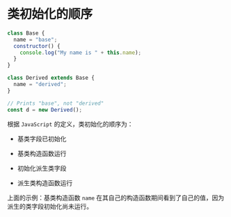 # 类初始化的顺序

```js
class Base {
  name = "base";
  constructor() {
    console.log("My name is " + this.name);
  }
}

class Derived extends Base {
  name = "derived";
}

// Prints "base", not "derived"
const d = new Derived();
```

根据 `JavaScript` 的定义，类初始化的顺序为：

- 基类字段已初始化

- 基类构造函数运行

- 初始化派生类字段

- 派生类构造函数运行

上面的示例：基类构造函数 `name` 在其自己的构造函数期间看到了自己的值，因为派生的类字段初始化尚未运行。
